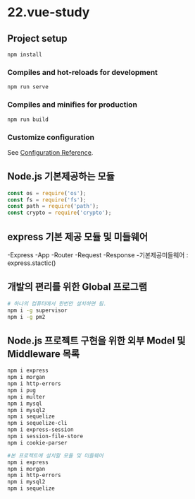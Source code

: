 # 22.vue-study

## Project setup
```
npm install
```

### Compiles and hot-reloads for development
```
npm run serve
```

### Compiles and minifies for production
```
npm run build
```

### Customize configuration
See [Configuration Reference](https://cli.vuejs.org/config/).

## Node.js 기본제공하는 모듈
~~~js
const os = require('os');
const fs = require('fs');
const path = require('path');
const crypto = require('crypto');
~~~

## express 기본 제공 모듈 및 미들웨어
-Express
-App
-Router
-Request
-Response
-기본제공미들웨어 : express.stactic()

## 개발의 편리를 위한 Global 프로그램
~~~bash
# 하나의 컴퓨터에서 한번만 설치하면 됨.
npm i -g supervisor
npm i -g pm2
~~~

## Node.js 프로젝트 구현을 위한 외부 Model 및 Middleware 목록
~~~bash
npm i express 
npm i morgan
npm i http-errors
npm i pug
npm i multer
npm i mysql
npm i mysql2
npm i sequelize
npm i sequelize-cli
npm i express-session
npm i session-file-store
npm i cookie-parser

#본 프로젝트에 설치할 모듈 및 미들웨어
npm i express
npm i morgan
npm i http-errors
npm i mysql2
npm i sequelize
~~~